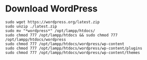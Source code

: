 # Download WordPress

    sudo wget https://wordpress.org/latest.zip
    sudo unzip ./latest.zip
    sudo mv "*wordpress*" /opt/lampp/htdocs/
    sudo chmod 777 /opt/lampp/htdocs && sudo chmod 777 /opt/lampp/htdocs/wordpress
    sudo chmod 777 /opt/lampp/htdocs/wordpress/wp-content
    sudo chmod 777 /opt/lampp/htdocs/wordpress/wp-content/plugins
    sudo chmod 777 /opt/lampp/htdocs/wordpress/wp-content/themes